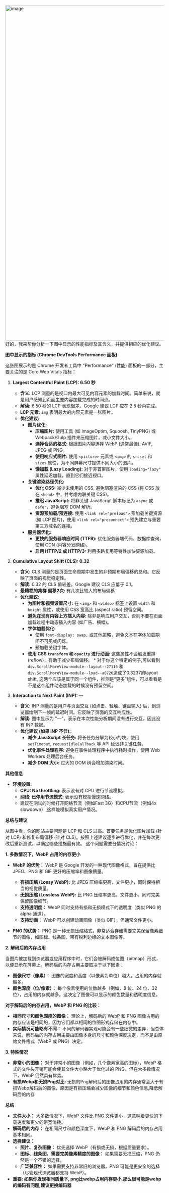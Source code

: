 <img width="1062" alt="image" src="https://github.com/user-attachments/assets/99ca6de0-219f-4fce-97b9-6653c9526672" />
好的，我来帮你分析一下图中显示的性能指标及其含义，并提供相应的优化建议。

**图中显示的指标 (Chrome DevTools Performance 面板)**

这张图展示的是 Chrome 开发者工具中 "Performance" (性能) 面板的一部分，主要关注的是 Core Web Vitals 指标：

1.  **Largest Contentful Paint (LCP): 6.50 秒**

    *   **含义:** LCP 测量的是视口内最大可见内容元素的加载时间。简单来说，就是用户感知到页面主要内容加载完成的时间点。
    *   **解读:**  6.50 秒的 LCP 表现很差。Google 建议 LCP 应在 2.5 秒内完成。
    *   **LCP 元素:**  `img` 表明最大的内容元素是一张图片。
    *   **优化建议:**
        *   **图片优化:**
            *   **压缩图片:** 使用工具 (如 ImageOptim, Squoosh, TinyPNG) 或 Webpack/Gulp 插件来压缩图片，减小文件大小。
            *   **选择合适的格式:**  根据图片内容选择 WebP (通常最佳), AVIF, JPEG 或 PNG。
            *   **使用响应式图片:**  使用 `<picture>` 元素或 `<img>` 的 `srcset` 和 `sizes` 属性，为不同屏幕尺寸提供不同大小的图片。
            *   **懒加载 (Lazy Loading):**  对于非首屏图片，使用 `loading="lazy"` 属性延迟加载，直到它们接近视口。
        *   **关键渲染路径优化:**
            *   **优化 CSS:** 减少未使用的 CSS, 避免阻塞渲染的 CSS (将 CSS 放在 `<head>` 中，并考虑内联关键 CSS)。
            *   **推迟 JavaScript:**  将非关键 JavaScript 脚本标记为 `async` 或 `defer`，避免阻塞 DOM 解析。
            *   **资源预加载/预连接:** 使用 `<link rel="preload">` 预加载关键资源 (如 LCP 图片)，使用 `<link rel="preconnect">` 预先建立与重要第三方域名的连接。
        *   **服务器优化:**
            *   **更快的服务器响应时间 (TTFB):** 优化服务器端代码、数据库查询，使用 CDN (内容分发网络)。
            *   **启用 HTTP/2 或 HTTP/3:**  利用多路复用等特性加快资源加载。

2.  **Cumulative Layout Shift (CLS): 0.32**

    *   **含义:** CLS 测量的是页面生命周期中发生的非预期布局偏移的总和。它反映了页面的视觉稳定性。
    *   **解读:** 0.32 的 CLS 值较差。Google 建议 CLS 应低于 0.1。
    *   **最糟糕的集群 偏移2次:** 有几次比较大的布局偏移
    *  **优化建议:**
        *   **为图片和视频设置尺寸:**  在 `<img>` 和 `<video>` 标签上设置 `width` 和 `height` 属性，或使用 CSS 宽高比 (aspect ratio) 预留空间。
        *   **避免在现有内容上方插入内容:** 除非是响应用户交互，否则不要在页面加载过程中动态插入内容 (如广告、横幅)。
        *   **字体加载优化:**
            *   使用 `font-display: swap;` 或其他策略，避免文本在字体加载期间不可见或闪烁。
            *   预加载关键字体。
        *   **使用 CSS `transform` 和 `opacity` 进行动画:**  这些属性不会触发重排 (reflow)，有助于减少布局偏移。
           *   对于你这个特定的例子,可以看到`div.ScrollMoreView-module--layout--27116` 和 `div.ScrollMoreView-module--load--a0726`造成了0.3237的layout shift, 这两个应该是属于同一个组件，推测是“更多”组件，可以看看是不是这个组件动态加载的时候没有预留空间。

3.  **Interaction to Next Paint (INP): —**

    *   **含义:** INP 测量的是用户与页面交互 (如点击、轻触、键盘输入) 后，到浏览器绘制下一帧的延迟时间。它反映了页面的交互响应性。
    *   **解读:** 图中显示为 "—"，表示在本次性能分析期间没有进行交互，因此没有 INP 数据。
    *   **优化建议 (如果 INP 不佳):**
        *   **减少 JavaScript 长任务:**  将长任务分解为较小的块，使用 `setTimeout`, `requestIdleCallback` 等 API 延迟非关键任务。
        *   **优化事件处理程序:**  避免在事件处理程序中执行耗时操作，使用 Web Workers 处理后台任务。
        *   **减少 DOM 大小:**  过大的 DOM 树会增加渲染时间。

**其他信息**

*   **环境设置:**
    *   **CPU: No throttling:**  表示没有对 CPU 进行节流模拟。
    *   **网络: 已停用节流模式:**  表示没有模拟慢速网络。
    *  建议在测试的时候打开网络节流（例如Fast 3G）和CPU节流（例如4x slowdown）,这样能模拟真实用户情况。

**总结与建议**

从图中看，你的网站主要问题是 LCP 和 CLS 过高。首要任务是优化图片加载 (针对 LCP) 和修复布局偏移 (针对 CLS)。按照上述建议逐步进行优化，并在每次更改后重新测试，以确定哪些措施最有效。
这个问题需要分情况讨论：

**1. 多数情况下，WebP 占用的内存更小**

*   **WebP 的优势：** WebP 是 Google 开发的一种现代图像格式，旨在提供比 JPEG、PNG 和 GIF 更好的压缩率和图像质量。
    *   **有损压缩 (Lossy WebP):** 比 JPEG 压缩率更高，文件更小，同时保持相当的视觉质量。
    *   **无损压缩 (Lossless WebP):** 比 PNG 压缩率更高，文件更小，同时完美保留图像细节。
    *   **支持透明度：** WebP 同时支持有损和无损模式下的透明度（类似 PNG 的 alpha 通道）。
    *   **支持动画：** WebP 可以创建动画图像（类似 GIF），但通常文件更小。

*   **PNG 的优势：** PNG 是一种无损压缩格式，非常适合存储需要完美保留像素细节的图像，如图标、线条图、带有锐利边缘的文本图像等。

**2. 解码后的内存占用**

当图片被加载到浏览器或应用程序中时，它们会被解码成位图（bitmap）形式，以便显示在屏幕上。解码后的内存占用主要取决于以下因素：

*   **图像尺寸（像素）：** 图像的宽度和高度（以像素为单位）越大，占用的内存就越多。
*   **颜色深度（位/像素）：** 每个像素使用的位数越多（例如，8 位、24 位、32 位），占用的内存就越多。这决定了图像可以显示的颜色数量和透明度信息。

**对于解码后的内存占用，WebP 和 PNG 的比较：**

*   **相同尺寸和颜色深度的图像：** 理论上，解码后的 WebP 和 PNG 图像占用的内存应该是相同的，因为它们都以相同的位图形式存储在内存中。
*    **实际情况可能略有不同：** 不同的解码器实现可能会有一些细微的差异，但总体来说，解码后的内存占用主要由图像本身的尺寸和颜色深度决定，而不是由原始文件格式（WebP 或 PNG）决定。

**3. 特殊情况**

*   **非常小的图像：** 对于非常小的图像（例如，几个像素宽高的图标），WebP 格式的文件头开销可能会使其文件大小略大于优化过的 PNG。但在大多数情况下，WebP 仍然具有优势。
*  **有损Webp和无损Png对比:** 无损的Png解码后的图像占用的内存通常会大于有损Webp解码后的图像，原因是有损压缩会减少图像的细节和颜色信息,降低解码后的内存

**总结**

*   **文件大小：** 大多数情况下，WebP 文件比 PNG 文件更小，这意味着更快的下载速度和更少的带宽消耗。
*   **解码后的内存：** 在相同尺寸和颜色深度下，WebP 和 PNG 解码后的内存占用基本相同。
*   **选择建议：**
    *   **照片、复杂图像：** 优先选择 WebP（有损或无损，根据质量要求）。
    *   **图标、线条图、需要完美像素精度的图像：** 如果需要无损压缩，PNG 仍然是一个不错的选择。
    *   **广泛兼容性：** 如果需要支持非常旧的浏览器，PNG 可能是更安全的选择（尽管现代浏览器都支持 WebP）。
* **重要: 如果你发现相同质量下, png比webp占用内存更小,那么很可能是webp的编码有问题,建议更换编码器**
